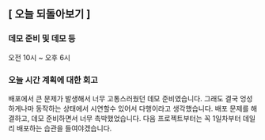 ## [ 오늘 되돌아보기 ]

### 데모 준비 및 데모 등

오전 10시 ~ 오후 6시

### 오늘 시간 계획에 대한 회고

배포에서 큰 문제가 발생해서 너무 고통스러웠던 데모 준비였습니다. 그래도 결국 엉성하게나마 동작하는 상태에서 시연할수 있어서 다행이라고 생각했습니다.
배포 문제를 해결하고, 데모 준비하면서 너무 촉박했었습니다. 다음 프로젝트부터는 꼭 1일차부터 데일리 배포하는 습관을 들여야겠습니다.
